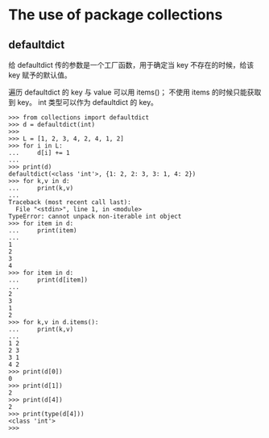 # The use of package collections

## defaultdict
给 defaultdict 传的参数是一个工厂函数，用于确定当 key 不存在的时候，给该 key 赋予的默认值。

遍历 defaultdict 的 key 与 value 可以用 items()；
不使用 items 的时候只能获取到 key。
int 类型可以作为 defaultdict 的 key。
```
>>> from collections import defaultdict 
>>> d = defaultdict(int) 
>>>    
>>> L = [1, 2, 3, 4, 2, 4, 1, 2] 
>>> for i in L:
...     d[i] += 1
... 
>>> print(d)
defaultdict(<class 'int'>, {1: 2, 2: 3, 3: 1, 4: 2})
>>> for k,v in d:
...     print(k,v)
... 
Traceback (most recent call last):
  File "<stdin>", line 1, in <module>
TypeError: cannot unpack non-iterable int object
>>> for item in d:
...     print(item)
... 
1
2
3
4
>>> for item in d:
...     print(d[item])
... 
2
3
1
2
>>> for k,v in d.items():
...     print(k,v)
... 
1 2
2 3
3 1
4 2
>>> print(d[0])
0
>>> print(d[1])
2
>>> print(d[4])
2
>>> print(type(d[4]))
<class 'int'>
>>> 


```